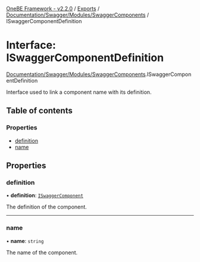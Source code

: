 [OneBE Framework - v2.2.0](../README.md) / [Exports](../modules.md) / [Documentation/Swagger/Modules/SwaggerComponents](../modules/Documentation_Swagger_Modules_SwaggerComponents.md) / ISwaggerComponentDefinition

# Interface: ISwaggerComponentDefinition

[Documentation/Swagger/Modules/SwaggerComponents](../modules/Documentation_Swagger_Modules_SwaggerComponents.md).ISwaggerComponentDefinition

Interface used to link a component name with its definition.

## Table of contents

### Properties

- [definition](Documentation_Swagger_Modules_SwaggerComponents.ISwaggerComponentDefinition.md#definition)
- [name](Documentation_Swagger_Modules_SwaggerComponents.ISwaggerComponentDefinition.md#name)

## Properties

### definition

• **definition**: [`ISwaggerComponent`](Documentation_Swagger_Modules_SwaggerComponents.ISwaggerComponent.md)

The definition of the component.

___

### name

• **name**: `string`

The name of the component.

